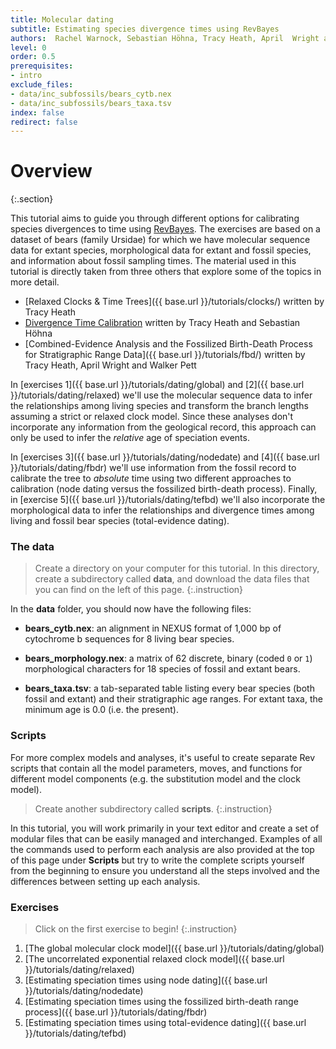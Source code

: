 ```yaml
---
title: Molecular dating
subtitle: Estimating species divergence times using RevBayes
authors:  Rachel Warnock, Sebastian Höhna, Tracy Heath, April  Wright and Walker Pett
level: 0
order: 0.5
prerequisites:
- intro
exclude_files:
- data/inc_subfossils/bears_cytb.nex
- data/inc_subfossils/bears_taxa.tsv
index: false
redirect: false
---
```


Overview
========
{:.section}

This tutorial aims to guide you through different options for calibrating species divergences to time using [RevBayes](http://revbayes.com). The exercises are based on a dataset of bears (family Ursidae) for which we have molecular sequence data for extant species, morphological data for extant and fossil species, and information about fossil sampling times. The material used in this tutorial is directly taken from three others that explore some of the topics in more detail.

* [Relaxed Clocks & Time Trees]({{ base.url }}/tutorials/clocks/) written by Tracy Heath
* [Divergence Time Calibration](https://github.com/revbayes/revbayes_tutorial/blob/master/tutorial_TeX/RB_DivergenceTime_Calibration_Tutorial/) written by Tracy Heath and Sebastian Höhna
* [Combined-Evidence Analysis and the Fossilized Birth-Death Process for Stratigraphic Range Data]({{ base.url }}/tutorials/fbd/) written by Tracy Heath, April Wright and Walker Pett

In [exercises 1]({{ base.url }}/tutorials/dating/global) and [2]({{ base.url }}/tutorials/dating/relaxed) we'll use the molecular sequence data to infer the relationships among living species and transform the branch lengths assuming a strict or relaxed clock model. Since these analyses don't incorporate any information from the geological record, this approach can only be used to infer the *relative* age of speciation events. 

In [exercises 3]({{ base.url }}/tutorials/dating/nodedate) and [4]({{ base.url }}/tutorials/dating/fbdr) we'll use information from the fossil record to calibrate the tree to *absolute* time using two different approaches to calibration (node dating versus the fossilized birth-death process). Finally, in [exercise 5]({{ base.url }}/tutorials/dating/tefbd) we'll also incorporate the morphological data to infer the relationships and divergence times among living and fossil bear species (total-evidence dating).

### The data

>Create a directory on your computer for this tutorial.
>In this directory, create a subdirectory called **data**, and download the data files that you can find on the left of this page.
{:.instruction}

In the **data** folder, you should now have the following files:

-   **bears_cytb.nex**: an alignment in NEXUS format of 1,000 bp of
    cytochrome b sequences for 8 living bear species. 
    
-   **bears_morphology.nex**: a matrix of 62 discrete, binary (coded `0`
    or `1`) morphological characters for 18 species of fossil and
    extant bears.

-   **bears_taxa.tsv**: a tab-separated table listing every bear species
    (both fossil and extant) and their stratigraphic age ranges. For extant taxa, the minimum age is 0.0 (i.e. the present).

### Scripts

For more complex models and analyses, it's useful to create separate Rev scripts that contain all the model parameters, moves, and functions for different model components (e.g. the substitution model and the clock model).

>Create another subdirectory called **scripts**.
{:.instruction}

In this tutorial, you will work primarily in your text editor and create a set of modular files that can be easily managed and interchanged. Examples of all the commands used to perform each analysis are also provided at the top of this page under **Scripts** but try to write the complete scripts yourself from the beginning to ensure you understand all the steps involved and the differences between setting up each analysis.

### Exercises

>Click on the first exercise to begin!
{:.instruction}

1. [The global molecular clock model]({{ base.url }}/tutorials/dating/global)
2. [The uncorrelated exponential relaxed clock model]({{ base.url }}/tutorials/dating/relaxed)
3. [Estimating speciation times using node dating]({{ base.url }}/tutorials/dating/nodedate)
4. [Estimating speciation times using the fossilized birth-death range process]({{ base.url }}/tutorials/dating/fbdr)
5. [Estimating speciation times using total-evidence dating]({{ base.url }}/tutorials/dating/tefbd)
